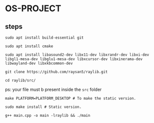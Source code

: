 # OS-PROJECT

## steps

```
sudo apt install build-essential git

sudo apt install cmake

sudo apt install libasound2-dev libx11-dev libxrandr-dev libxi-dev libgl1-mesa-dev libglu1-mesa-dev libxcursor-dev libxinerama-dev libwayland-dev libxkbcommon-dev

git clone https://github.com/raysan5/raylib.git

cd raylib/src/
```

ps: your file must b present inside the ```src``` folder

```
make PLATFORM=PLATFORM_DESKTOP # To make the static version.

sudo make install # Static version.

g++ main.cpp -o main -lraylib && ./main
```
